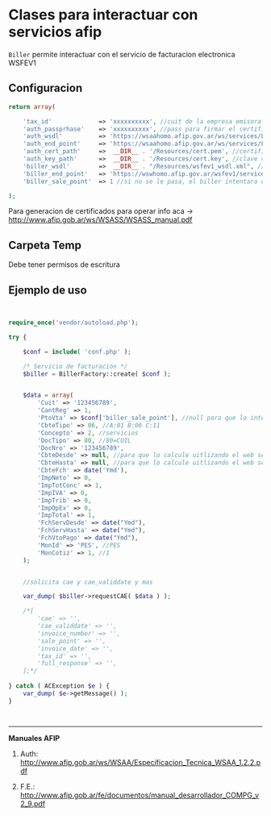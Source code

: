 # Clases para interactuar con servicios afip

`Biller` permite interactuar con el servicio de facturacion electronica WSFEV1

## Configuracion

```php
return array(

    'tax_id'             => 'xxxxxxxxxx', //cuit de la empresa emisora
    'auth_passprhase'    => 'xxxxxxxxxx', //pass para firmar el certificado a enviar. Opcional
    'auth_wsdl'          => 'https://wsaahomo.afip.gov.ar/ws/services/LoginCms?wsdl', //si es local pasar ruta absoluta
    'auth_end_point'     => 'https://wsaahomo.afip.gov.ar/ws/services/LoginCms',
    'auth_cert_path'     =>  __DIR__ . '/Resources/cert.pem', //certificado que la lib firma para enviar a api afip y autenticar
    'auth_key_path'      =>  __DIR__ . '/Resources/cert.key', //clave con la que se genero el certificado en pagina de afip   
    'biller_wsdl'        =>  __DIR__ . "/Resources/wsfev1_wsdl.xml", //ejemplo de ruta absoluta a wsdl  
    'biller_end_point'   => 'https://wswhomo.afip.gov.ar/wsfev1/service.asmx',
    'biller_sale_point'  => 1 //si no se le pasa, el biller intentara obtenerlo desde la api de afip

);
```
Para generacion de certificados para operar info aca -> http://www.afip.gob.ar/ws/WSASS/WSASS_manual.pdf

## Carpeta Temp
Debe tener permisos de escritura

## Ejemplo de uso

```php


require_once('vendor/autoload.php');

try {

    $conf = include( 'conf.php' );

    /* Servicio de facturación */            
    $biller = BillerFactory::create( $conf );


    $data = array(
        'Cuit' => '123456789',
        'CantReg' => 1,
        'PtoVta' => $conf['biller_sale_point'], //null para que lo intente obtener el web service
        'CbteTipo' => 06, //A:01 B:06 C:11 
        'Concepto' => 2, //servicios
        'DocTipo' => 80, //80=CUIL
        'DocNro' => '123456789',
        'CbteDesde' => null, //para que lo calcule uitlizando el web service 
        'CbteHasta' => null, //para que lo calcule uitlizando el web service
        'CbteFch' => date('Ymd'),
        'ImpNeto' => 0,
        'ImpTotConc' => 1, 
        'ImpIVA' => 0,
        'ImpTrib' => 0,
        'ImpOpEx' => 0,
        'ImpTotal' => 1, 
        'FchServDesde' => date("Ymd"), 
        'FchServHasta' => date("Ymd"), 
        'FchVtoPago' => date("Ymd"),
        'MonId' => 'PES', //PES 
        'MonCotiz' => 1, //1 
    );


    //solicita cae y cae_validdate y mas

    var_dump( $biller->requestCAE( $data ) );

    /*[ 
        'cae' => '', 
        'cae_validdate' => '',
        'invoice_number' => '',
        'sale_point' => '',
        'invoice_date' => '',
        'tax_id' => '',
        'full_response' => '',
    ];*/ 
    
} catch ( ACException $e ) {
    var_dump( $e->getMessage() );
}




```

--------------------------------------------------------------------------
**Manuales AFIP**

1. Auth: http://www.afip.gob.ar/ws/WSAA/Especificacion_Tecnica_WSAA_1.2.2.pdf

2. F.E.: http://www.afip.gob.ar/fe/documentos/manual_desarrollador_COMPG_v2_9.pdf